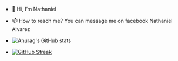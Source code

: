 - 👋 Hi, I’m Nathaniel
- 📫 How to reach me? You can message me on facebook Nathaniel Alvarez

- ![Anurag's GitHub stats](https://github-readme-stats.vercel.app/api?username=leynnnnnn0&show_icons=true)

- [![GitHub Streak](https://streak-stats.demolab.com?user=leynnnnnn0)](https://git.io/streak-stats)
<!---
leynnnnnn0/leynnnnnn0 is a ✨ special ✨ repository because its `README.md` (this file) appears on your GitHub profile.
You can click the Preview link to take a look at your changes.
--->

